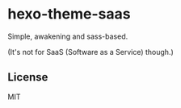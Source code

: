 # hexo-theme-saas

Simple, awakening and sass-based.

(It's not for SaaS (Software as a Service) though.)

## License

MIT
